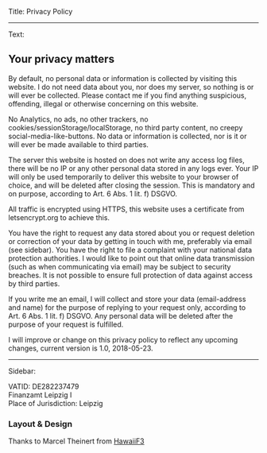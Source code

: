 Title: Privacy Policy

----

Text: 

## Your privacy matters

By default, no personal data or information is collected by visiting this website. I do not need data about you, nor does my server, so nothing is or will ever be collected. Please contact me if you find anything suspicious, offending, illegal or otherwise concerning on this website.

No Analytics, no ads, no other trackers, no cookies/sessionStorage/localStorage, no third party content, no creepy social-media-like-buttons. No data or information is collected, nor is it or will ever be made available to third parties.

The server this website is hosted on does not write any access log files, there will be no IP or any other personal data stored in any logs ever. Your IP will only be used temporarily to deliver this website to your browser of choice, and will be deleted after closing the session. This is mandatory and on purpose, according to Art. 6 Abs. 1 lit. f) DSGVO.

All traffic is encrypted using HTTPS, this website uses a certificate from letsencrypt.org to achieve this.

You have the right to request any data stored about you or request deletion or correction of your data by getting in touch with me, preferably via email (see sidebar).  You have the right to file a complaint with your national data protection authorities.  I would like to point out that online data transmission (such as when communicating via email) may be subject to security breaches. It is not possible to ensure full protection of data against access by third parties.


If you write me an email, I will collect and store your data (email-address and name) for the purpose of replying to your request only, according to Art. 6 Abs. 1 lit. f) DSGVO. Any personal data will be deleted after the purpose of your request is fulfilled.

I will improve or change on this privacy policy to reflect any upcoming changes, current version is 1.0, 2018-05-23.

----

Sidebar:

VATID: DE282237479  
Finanzamt Leipzig I  
Place of Jurisdiction: Leipzig

### Layout & Design

Thanks to Marcel Theinert from [HawaiiF3](http://hawaiif3.de)
